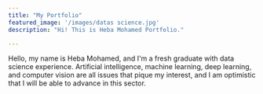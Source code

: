 ```yaml
---
title: "My Portfolio"
featured_image: '/images/datas science.jpg'
description: "Hi! This is Heba Mohamed Portfolio."

---
```


Hello, my name is Heba Mohamed, and I'm a fresh graduate with data science experience. Artificial intelligence, machine learning, deep learning, and computer vision are all issues that pique my interest, and I am optimistic that I will be able to advance in this sector.